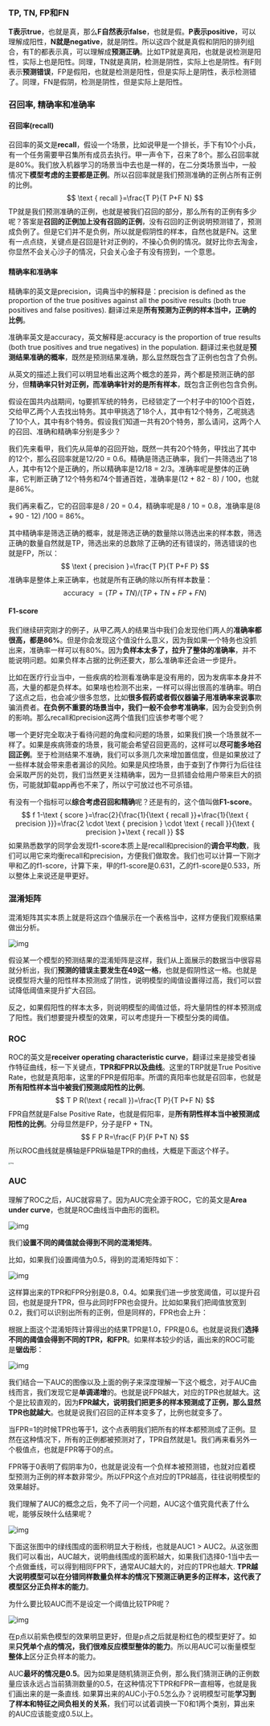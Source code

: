 ### **TP, TN, FP和FN**

**T表示true**，也就是真，那么**F自然表示false**，也就是假。**P表示positive**，可以理解成阳性，**N就是negative**，就是阴性。所以这四个就是真假和阴阳的排列组合，有T的都表示真，可以理解成**预测正确**。比如TP就是真阳，也就是说检测是阳性，实际上也是阳性。同理，TN就是真阴，检测是阴性，实际上也是阴性。有F则表示**预测错误**，FP是假阳，也就是检测是阳性，但是实际上是阴性，表示检测错了。同理，FN是假阴，检测是阴性，但是实际上是阳性。

### **召回率**, **精确率和准确率**

#### 召回率(recall)

召回率的英文是**recall**，假设一个场景，比如说甲是一个排长，手下有10个小兵，有一个任务需要甲召集所有成员去执行。甲一声令下，召来了8个。那么召回率就是80%。我们放入机器学习的场景当中去也是一样的，在二分类场景当中，一般情况下**模型考虑的主要都是正例**。所以召回率就是我们预测准确的正例占所有正例的比例。
$$
\text { recall }=\frac{T P}{T P+F N}
$$
TP就是我们预测准确的正例，也就是被我们召回的部分，那么所有的正例有多少呢？答案是**召回的正例加上没有召回的正例**，没有召回的正例说明预测错了，预测成负例了。但是它们并不是负例，所以就是假阴性的样本，自然也就是FN。这里有一点点绕，关键点是召回是针对正例的，不操心负例的情况。就好比你去淘金，你显然不会关心沙子的情况，只会关心金子有没有捞到，一个意思。

#### **精确率和准确率**

精确率的英文是precision，词典当中的解释是：precision is defined as the proportion of the true positives against all the positive results (both true positives and false positives). 翻译过来是**所有预测为正例的样本当中，正确的比例**。

准确率英文是accuracy，英文解释是:accuracy is the proportion of true results (both true positives and true negatives) in the population. 翻译过来也就是**预测结果准确的概率**，既然是预测结果准确，那么显然既包含了正例也包含了负例。

从英文的描述上我们可以明显地看出这两个概念的差异，两个都是预测正确的部分，但**精确率只针对正例，而准确率针对的是所有样本**，既包含正例也包含负例。

假设在国共内战期间，tg要抓军统的特务，已经锁定了一个村子中的100个百姓，交给甲乙两个人去找出特务。其中甲挑选了18个人，其中有12个特务，乙呢挑选了10个人，其中有8个特务。假设我们知道一共有20个特务，那么请问，这两个人的召回、准确和精确率分别是多少？

我们先来看甲，我们先从简单的召回开始，既然一共有20个特务，甲找出了其中的12个，那么召回率就是12/20 = 0.6。精确是筛选正确率，我们一共筛选出了18人，其中有12个是正确的，所以精确率是12/18 = 2/3。准确率呢是整体的正确率，它判断正确了12个特务和74个普通百姓，准确率是(12 + 82 - 8) / 100，也就是86%。

我们再来看乙，它的召回率是8 / 20 = 0.4，精确率呢是8 / 10 = 0.8，准确率是(8 + 90 - 12) /100 = 86%。

其中精确率是筛选正确的概率，就是筛选正确的数量除以筛选出来的样本数，筛选正确的数量自然就是TP，筛选出来的总数除了正确的还有错误的，筛选错误的也就是FP，所以：
$$
\text { precision }=\frac{T P}{T P+F P}
$$
准确率是整体上来正确率，也就是所有正确的除以所有样本数量：
$$
\text { accuracy }=(T P+T N) /(T P+T N+F P+F N)
$$

#### F1-score

我们继续研究刚才的例子，从甲乙两人的结果当中我们会发现他们两人的**准确率都很高，都是86%**。但是你会发现这个值没什么意义，因为我如果一个特务也没抓出来，准确率一样可以有80%。因为**负样本太多了，拉升了整体的准确率**，并不能说明问题。如果负样本占据的比例还要大，那么准确率还会进一步提升。

比如在医疗行业当中，一些疾病的检测看准确率是没有用的，因为发病率本身并不高，大量的都是负样本。如果啥也检测不出来，一样可以得出很高的准确率。明白了这点之后，也会减少很多忽悠，比如**很多假药或者假仪器骗子用准确率来说事**欺骗消费者。**在负例不重要的场景当中，我们一般不会参考准确率**，因为会受到负例的影响。那么recall和precision这两个值我们应该参考哪个呢？

哪一个更好完全取决于看待问题的角度和问题的场景，如果我们换一个场景就不一样了。如果是疾病筛查的场景，我可能会希望召回更高的，这样可以**尽可能多地召回正例**。至于检测结果不准确，我们可以多测几次来增加置信度，但是如果放过了一些样本就会带来患者漏诊的风险。如果是风控场景，由于查到了作弊行为后往往会采取严厉的处罚，我们当然更关注精确率，因为一旦抓错会给用户带来巨大的损伤，可能就卸载app再也不来了，所以宁可放过也不可杀错。

有没有一个指标可以**综合考虑召回和精确**呢？还是有的，这个值叫做**F1-score**。
$$
f 1-\text { score }=\frac{2}{\frac{1}{\text { recall }}+\frac{1}{\text { precision }}}=\frac{2 \cdot \text { precision } \cdot \text { recall }}{\text { precision }+\text { recall }}
$$
如果熟悉数学的同学会发现f1-score本质上是recall和precision的**调合平均数**，我们可以用它来均衡recall和precision，方便我们做取舍。我们也可以计算一下刚才甲和乙的f1-score，计算下来，甲的f1-score是0.631，乙的f1-score是0.533，所以整体上来说还是甲更好。

### 混淆矩阵

混淆矩阵其实本质上就是将这四个值展示在一个表格当中，这样方便我们观察结果做出分析。

![img](../picture/21/v2-8dd3c89339e943a0a02180ecdf083097_1440w.jpg)

假设某一个模型的预测结果的混淆矩阵是这样，我们从上面展示的数据当中很容易就分析出，我们**预测的错误主要发生在49这一格**，也就是假阴性这一格。也就是说模型将大量的阳性样本预测成了阴性，说明模型的阈值设置得过高，我们可以尝试降低阈值来提升扩大召回。

反之，如果假阳性的样本太多，则说明模型的阈值过低，将大量阴性的样本预测成了阳性。我们想要提升模型的效果，可以考虑提升一下模型分类的阈值。

### ROC

ROC的英文是**receiver operating characteristic curve**，翻译过来是接受者操作特征曲线，标一下关键点，**TPR和FPR以及曲线**。这里的TRP就是True Positive Rate，也就是真阳率，这里的FPR是假阳率。所谓的真阳率也就是召回率，也就是**所有阳性样本当中被我们预测成阳性的比例**。
$$
T P R(\text { recall })=\frac{T P}{T P+F N}
$$
FPR自然就是False Positive Rate，也就是假阳率，是**所有阴性样本当中被预测成阳性的比例**。分母显然是FP，分子是FP + TN。
$$
F P R=\frac{F P}{F P+T N}
$$
所以ROC曲线就是横轴是FPR纵轴是TPR的曲线，大概是下面这个样子。

<img src="../picture/21/v2-120ec5a05cbf22a86fd3b847b21f5fcb_720w.jpg" alt="img" style="zoom: 25%;" />

### **AUC**

理解了ROC之后，AUC就容易了。因为AUC完全源于ROC，它的英文是**Area under curve**，也就是ROC曲线当中曲形的面积。

![img](../picture/21/v2-9117fbfd1538add518067c3ed4a9a79b_720w.jpeg)

我们**设置不同的阈值就会得到不同的混淆矩阵**。

比如，如果我们设置阈值为0.5，得到的混淆矩阵如下：

![img](../picture/21/v2-4e712f397b74a202ce0b27ca1d975cee_720w.jpg)

这样算出来的TPR和FPR分别是0.8，0.4。如果我们进一步放宽阈值，可以提升召回，也就是提升TPR，但与此同时FPR也会提升。比如如果我们把阈值放宽到0.2，我们可以识别出所有的正例，但是同样的，FPR也会上升：

根据上面这个混淆矩阵计算得出的结果TPR是1.0，FPR是0.6。也就是说我们**选择不同的阈值会得到不同的TPR，和FPR**。如果样本较少的话，画出来的ROC可能是**锯齿形**：

![img](../picture/21/v2-b92b978814f6c693a8240187c08252ce_720w.jpg)

我们结合一下AUC的图像以及上面的例子来深度理解一下这个概念，对于AUC曲线而言，我们发现它是**单调递增**的。也就是说FPR越大，对应的TPR也就越大。这个是比较直观的，因为**FPR越大，说明我们把更多的样本预测成了正例，那么显然TPR也就越大**。也就是说我们召回的正样本变多了，比例也就变多了。

当FPR=1的时候TPR也等于1，这个点表明我们把所有的样本都预测成了正例。显然在这种情况下，所有的正例都被预测对了，TPR自然就是1。我们再来看另外一个极值点，也就是FPR等于0的点。

FPR等于0表明了假阴率为0，也就是说没有一个负样本被预测错，也就对应着模型预测为正例的样本数非常少。所以FPR这个点对应的TPR越高，往往说明模型的效果越好。

我们理解了AUC的概念之后，免不了问一个问题，AUC这个值究竟代表了什么呢，能够反映什么结果呢？

![img](../picture/21/v2-94ea017d852906becff7df24a87fd3d1_720w.jpg)

下面这张图中的绿线围成的面积明显大于粉线，也就是AUC1 > AUC2。从这张图我们可以看出，AUC越大，说明曲线围成的面积越大，如果我们选择0-1当中去一个点做垂线，可以得到相同FPR下，通常AUC越大的，对应的TPR也越大. **TPR越大说明模型可以在分错同样数量负样本的情况下预测正确更多的正样本，这代表了模型区分正负样本的能力**。

为什么要比较AUC而不是设定一个阈值比较TPR呢？

![img](../picture/21/v2-279fafae5d9521bb65b860ee6bfc185f_720w.jpg)

在p点以前紫色模型的效果明显更好，但是p点之后就是粉红色的模型更好了。如果**只凭单个点的情况，我们很难反应模型整体的能力**。所以用AUC可以衡量模型**整体上**区分正负样本的能力。

AUC**最坏的情况是0.5**。因为如果是随机猜测正负例，那么我们猜测正确的正例数量应该永远占当前猜测数量的0.5，在这种情况下TPR和FPR一直相等，也就是我们画出来的是一条直线. 如果算出来的AUC小于0.5怎么办？说明模型可能**学习到了样本和特征之间负相关的关系**，我们可以试着调换一下0和1两个类别，算出来的AUC应该能变成0.5以上。